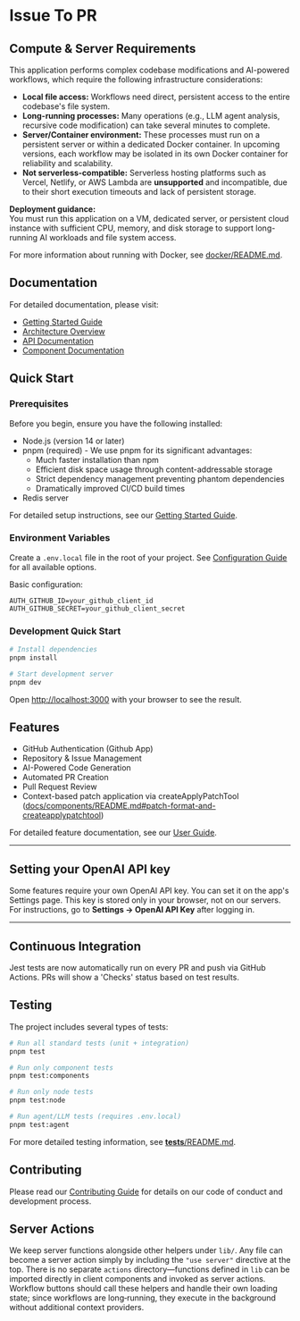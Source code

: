 # Issue To PR

## Compute & Server Requirements

This application performs complex codebase modifications and AI-powered workflows, which require the following infrastructure considerations:

- **Local file access:** Workflows need direct, persistent access to the entire codebase's file system.
- **Long-running processes:** Many operations (e.g., LLM agent analysis, recursive code modification) can take several minutes to complete.
- **Server/Container environment:** These processes must run on a persistent server or within a dedicated Docker container. In upcoming versions, each workflow may be isolated in its own Docker container for reliability and scalability.
- **Not serverless-compatible:** Serverless hosting platforms such as Vercel, Netlify, or AWS Lambda are **unsupported** and incompatible, due to their short execution timeouts and lack of persistent storage.

**Deployment guidance:**  
You must run this application on a VM, dedicated server, or persistent cloud instance with sufficient CPU, memory, and disk storage to support long-running AI workloads and file system access.

For more information about running with Docker, see [docker/README.md](./docker/README.md).

## Documentation

For detailed documentation, please visit:

- [Getting Started Guide](docs/setup/getting-started.md)
- [Architecture Overview](docs/guides/architecture.md)
- [API Documentation](docs/api/README.md)
- [Component Documentation](docs/components/README.md)

## Quick Start

### Prerequisites

Before you begin, ensure you have the following installed:

- Node.js (version 14 or later)
- pnpm (required) - We use pnpm for its significant advantages:
  - Much faster installation than npm
  - Efficient disk space usage through content-addressable storage
  - Strict dependency management preventing phantom dependencies
  - Dramatically improved CI/CD build times
- Redis server

For detailed setup instructions, see our [Getting Started Guide](docs/setup/getting-started.md).

### Environment Variables

Create a `.env.local` file in the root of your project. See [Configuration Guide](docs/setup/getting-started.md#configuration) for all available options.

Basic configuration:

```env
AUTH_GITHUB_ID=your_github_client_id
AUTH_GITHUB_SECRET=your_github_client_secret
```

### Development Quick Start

```bash
# Install dependencies
pnpm install

# Start development server
pnpm dev
```

Open [http://localhost:3000](http://localhost:3000) with your browser to see the result.

## Features

- GitHub Authentication (Github App)
- Repository & Issue Management
- AI-Powered Code Generation
- Automated PR Creation
- Pull Request Review
- Context-based patch application via createApplyPatchTool ([docs/components/README.md#patch-format-and-createapplypatchtool](docs/components/README.md#patch-format-and-createapplypatchtool))

For detailed feature documentation, see our [User Guide](docs/guides/user-guide.md).

---

## Setting your OpenAI API key

Some features require your own OpenAI API key. You can set it on the app's Settings page. This key is stored only in your browser, not on our servers. For instructions, go to **Settings → OpenAI API Key** after logging in.

---

## Continuous Integration

Jest tests are now automatically run on every PR and push via GitHub Actions. PRs will show a 'Checks' status based on test results.

## Testing

The project includes several types of tests:

```bash
# Run all standard tests (unit + integration)
pnpm test

# Run only component tests
pnpm test:components

# Run only node tests
pnpm test:node

# Run agent/LLM tests (requires .env.local)
pnpm test:agent
```

For more detailed testing information, see [**tests**/README.md](./__tests__/README.md).

## Contributing

Please read our [Contributing Guide](docs/guides/contributing.md) for details on our code of conduct and development process.

## Server Actions

We keep server functions alongside other helpers under `lib/`. Any file can become a server action simply by including the `"use server"` directive at the top. There is no separate `actions` directory—functions defined in `lib` can be imported directly in client components and invoked as server actions. Workflow buttons should call these helpers and handle their own loading state; since workflows are long‑running, they execute in the background without additional context providers.
